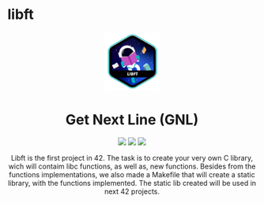 # libft
<p align="center">
<img src="./images/libftlogo.png" />
<h1 align="center">Get Next Line (GNL) </h1>
<p align="center">
<img src="https://img.shields.io/badge/Mandatory-OK-brightgreen"/>
<img src="https://img.shields.io/badge/Bonus-KO-red"/>
<img src="https://img.shields.io/badge/Final%20Score-100-blue"/>
</p>
<p align="center">Libft is the first project in 42. The task is to create your very own C library, wich will contaim libc functions, as well as, new functions. Besides from the functions implementations, we also made a Makefile that will create a static library, with the functions implemented. The static lib created will be used in next 42 projects.</p>
